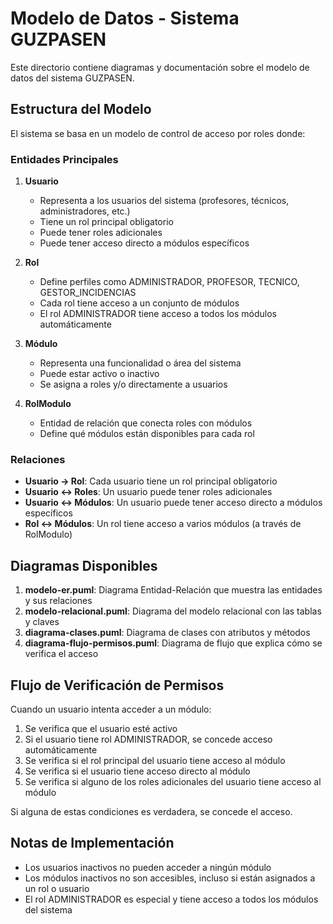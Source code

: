 # Modelo de Datos - Sistema GUZPASEN

Este directorio contiene diagramas y documentación sobre el modelo de datos del sistema GUZPASEN.

## Estructura del Modelo

El sistema se basa en un modelo de control de acceso por roles donde:

### Entidades Principales

1. **Usuario**
   - Representa a los usuarios del sistema (profesores, técnicos, administradores, etc.)
   - Tiene un rol principal obligatorio
   - Puede tener roles adicionales
   - Puede tener acceso directo a módulos específicos

2. **Rol**
   - Define perfiles como ADMINISTRADOR, PROFESOR, TECNICO, GESTOR_INCIDENCIAS
   - Cada rol tiene acceso a un conjunto de módulos
   - El rol ADMINISTRADOR tiene acceso a todos los módulos automáticamente

3. **Módulo**
   - Representa una funcionalidad o área del sistema
   - Puede estar activo o inactivo
   - Se asigna a roles y/o directamente a usuarios

4. **RolModulo**
   - Entidad de relación que conecta roles con módulos
   - Define qué módulos están disponibles para cada rol

### Relaciones

- **Usuario → Rol**: Cada usuario tiene un rol principal obligatorio
- **Usuario ↔ Roles**: Un usuario puede tener roles adicionales
- **Usuario ↔ Módulos**: Un usuario puede tener acceso directo a módulos específicos
- **Rol ↔ Módulos**: Un rol tiene acceso a varios módulos (a través de RolModulo)

## Diagramas Disponibles

1. **modelo-er.puml**: Diagrama Entidad-Relación que muestra las entidades y sus relaciones
2. **modelo-relacional.puml**: Diagrama del modelo relacional con las tablas y claves
3. **diagrama-clases.puml**: Diagrama de clases con atributos y métodos
4. **diagrama-flujo-permisos.puml**: Diagrama de flujo que explica cómo se verifica el acceso

## Flujo de Verificación de Permisos

Cuando un usuario intenta acceder a un módulo:

1. Se verifica que el usuario esté activo
2. Si el usuario tiene rol ADMINISTRADOR, se concede acceso automáticamente
3. Se verifica si el rol principal del usuario tiene acceso al módulo
4. Se verifica si el usuario tiene acceso directo al módulo 
5. Se verifica si alguno de los roles adicionales del usuario tiene acceso al módulo

Si alguna de estas condiciones es verdadera, se concede el acceso.

## Notas de Implementación

- Los usuarios inactivos no pueden acceder a ningún módulo
- Los módulos inactivos no son accesibles, incluso si están asignados a un rol o usuario
- El rol ADMINISTRADOR es especial y tiene acceso a todos los módulos del sistema
